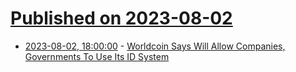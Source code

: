 # [Published on 2023-08-02](index.md)

* [2023-08-02, 18:00:00](https://yro.slashdot.org/story/23/08/02/1215203/worldcoin-says-will-allow-companies-governments-to-use-its-id-system?utm_source=rss1.0mainlinkanon&utm_medium=feed) - [Worldcoin Says Will Allow Companies, Governments To Use Its ID System](https://yro.slashdot.org/story/23/08/02/1215203/worldcoin-says-will-allow-companies-governments-to-use-its-id-system?utm_source=rss1.0mainlinkanon&utm_medium=feed)
